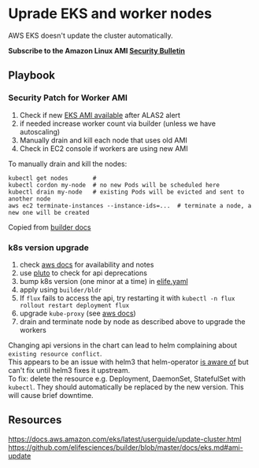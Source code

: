 # Uprade EKS and worker nodes

AWS EKS doesn't update the cluster automatically.

__Subscribe to the Amazon Linux AMI [Security Bulletin](https://alas.aws.amazon.com/alas2.html)__

## Playbook

### Security Patch for Worker AMI

1. Check if new [EKS AMI available](https://docs.aws.amazon.com/eks/latest/userguide/eks-linux-ami-versions.html) after ALAS2 alert
1. if needed increase worker count via builder (unless we have autoscaling)
1. Manually drain and kill each node that uses old AMI
1. Check in EC2 console if workers are using new AMI

To manually drain and kill the nodes:
```
kubectl get nodes       #
kubectl cordon my-node  # no new Pods will be scheduled here
kubectl drain my-node   # existing Pods will be evicted and sent to another node
aws ec2 terminate-instances --instance-ids=...  # terminate a node, a new one will be created
```

Copied from [builder docs](https://github.com/elifesciences/builder/blob/master/docs/eks.md#ami-update)


### k8s version upgrade

1. check [aws docs]( https://docs.aws.amazon.com/eks/latest/userguide/update-cluster.html ) for availability and notes
1. use [pluto](https://github.com/FairwindsOps/pluto) to check for api deprecations
1. bump k8s version (one minor at a time) in [elife.yaml](https://github.com/elifesciences/builder/blob/master/projects/elife.yaml)
1. apply using `builder/bldr`
1. If `flux` fails to access the api, try restarting it with `kubectl -n flux rollout restart deployment flux`
1. upgrade `kube-proxy` (see [aws docs](https://docs.aws.amazon.com/eks/latest/userguide/update-cluster.html))
1. drain and terminate node by node as described above to upgrade the workers

Changing api versions in the chart can lead to helm complaining about `existing resource conflict`.  
  This appears to be an issue with helm3 that helm-operator [is aware of](https://github.com/fluxcd/helm-operator/issues/249) but can't fix until helm3 fixes it upstream.  
  To fix: delete the resource e.g. Deployment, DaemonSet, StatefulSet with `kubectl`. They should automatically be replaced by the new version. This will cause brief downtime.


## Resources

https://docs.aws.amazon.com/eks/latest/userguide/update-cluster.html
https://github.com/elifesciences/builder/blob/master/docs/eks.md#ami-update

